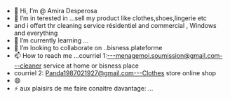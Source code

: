 - 👋 Hi, I’m @ Amira Desperosa
- 👀 I’m in terested in ...sell my product like clothes,shoes,lingerie etc
- and i offert thr cleaning service résidentiel and commercial , Windows and everything
- 🌱 I’m currently learning ...
- 💞️ I’m looking to collaborate on ..bisness.plateforme
- 📫 How to reach me ...courriel 1:---menagemoi.soumission@gmail.com---cleaner service at home or bisness place
- courriel 2: Panda1987021927@gmail.com---Clothes store online shop
- 😄 
- ⚡ aux plaisirs de me faire conaitre davantage: ...

<!---
Boutchoubebe/Boutchoubebe is a ✨ special ✨ repository because its `README.md` (this file) appears on your GitHub profile.
You can click the Preview link to take a look at your changes.
--->
